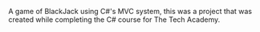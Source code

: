 A game of BlackJack using C#'s MVC system, this was a project that was created while completing the C# course for The Tech Academy.
